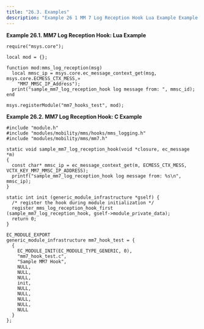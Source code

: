 ```yaml
---
title: "26.3. Examples"
description: "Example 26 1 MM 7 Log Reception Hook Lua Example Example 26 2 MM 7 Log Reception Hook C Example..."
---
```


<a name="MM7_Log_Reception_Hook.lua"></a> 

**Example 26.1. MM7 Log Reception Hook: Lua Example**

```
require("msys.core");

local mod = {};

function mod:mms_log_reception(msg)
  local mmsc_ip = msys.core.ec_message_context_get(msg, msys.core.ECMESS_CTX_MESS,»
    "MM7_MMSC_IP_Address");
  print("sample_mm7_log_reception_hook log message from: ", mmsc_id);
end

msys.registerModule("mm7_hooks_test", mod);
```

<a name="MM7_Log_Reception_Hook.c"></a> 

**Example 26.2. MM7 Log Reception Hook: C Example**

```
#include "module.h"
#include "modules/mobility/mms/hooks/mms_logging.h"
#include "modules/mobility/mms/mm7.h"

static void sample_mm7_log_reception_hook(void *closure, ec_message *m)
{
  const char* mmsc_ip = ec_message_context_get(m, ECMESS_CTX_MESS, VCTX_KEY_MM7_MMSC_IP_ADDRESS);
  printf("sample_mm7_log_reception_hook log message from: %s\n", mmsc_ip);
}

static int init (generic_module_infrastructure *gself) {
  /* register the hook during module initialization */
  register_mms_log_reception_hook_first (sample_mm7_log_reception_hook, gself->module_private_data);
  return 0;
}

EC_MODULE_EXPORT
generic_module_infrastructure mm7_hook_test = {
  {
    EC_MODULE_INIT(EC_MODULE_TYPE_GENERIC, 0),
    "mm7_hook_test.c",
    "Sample MM7 Hook",
    NULL,
    NULL,
    NULL,
    init,
    NULL,
    NULL,
    NULL,
    NULL,
    NULL
  }
};
```
